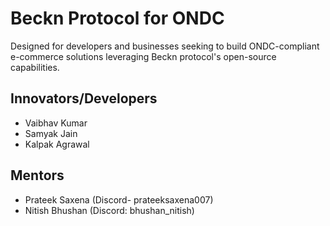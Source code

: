 # Beckn Protocol for ONDC
Designed for developers and businesses seeking to build ONDC-compliant e-commerce solutions leveraging Beckn protocol's open-source capabilities.
## Innovators/Developers​
- Vaibhav Kumar
- Samyak Jain
- Kalpak Agrawal
## Mentors
- Prateek Saxena (Discord- prateeksaxena007)
- Nitish Bhushan (Discord: bhushan_nitish)
